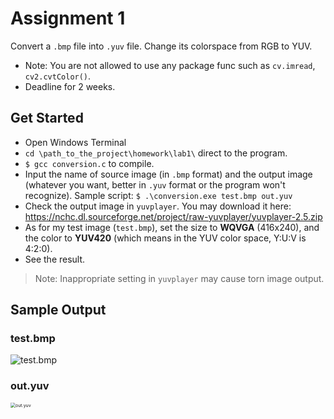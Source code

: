 # Assignment 1
Convert a `.bmp` file into `.yuv` file. Change its colorspace from RGB to YUV.
* Note: You are not allowed to use any package func such as `cv.imread`, `cv2.cvtColor()`.
* Deadline for 2 weeks.
## Get Started
* Open Windows Terminal
* `cd \path_to_the_project\homework\lab1\` direct to the program.
* `$ gcc conversion.c` to compile.
* Input the name of source image (in `.bmp` format) and the output image (whatever you want, better in `.yuv` format or the program won't recognize). Sample script: `$ .\conversion.exe test.bmp out.yuv`
* Check the output image in `yuvplayer`. You may download it here: https://nchc.dl.sourceforge.net/project/raw-yuvplayer/yuvplayer-2.5.zip
* As for my test image (`test.bmp`), set the size to **WQVGA** (416x240), and the color to **YUV420** (which means in the YUV color space, Y:U:V is 4:2:0).
* See the result.
> Note: Inappropriate setting in `yuvplayer` may cause torn image output.
## Sample Output
### test.bmp

![test.bmp](\images\test.bmp)

### out.yuv

<img src="\images\out.png" alt="out.yuv" style="zoom: 50%;" />